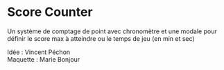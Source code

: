 # Score Counter
Un système de comptage de point avec chronomètre et une modale pour définir le score max à atteindre ou le temps de jeu (en min et sec)

Idée : Vincent Péchon  
Maquette : Marie Bonjour
